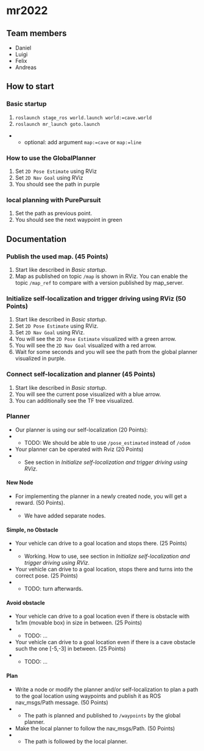 # mr2022
## Team members
* Daniel
* Luigi
* Felix
* Andreas

## How to start
### Basic startup
1. `roslaunch stage_ros world.launch world:=cave.world`
2. `roslaunch mr_launch goto.launch`
* * optional: add argument `map:=cave` or `map:=line`


### How to use the GlobalPlanner
1. Set `2D Pose Estimate` using RViz
2. Set `2D Nav Goal` using RViz
3. You should see the path in purple

### local planning with PurePursuit
1. Set the path as previous point.
2. You should see the next waypoint in green

## Documentation
### Publish the used map. (45 Points)
1. Start like described in _Basic startup_.
2. Map as published on topic `/map` is shown in RViz. You can enable the topic `/map_ref` to compare with a version published by map_server.

### Initialize self-localization and trigger driving using RViz (50 Points)
1. Start like described in _Basic startup_.
2. Set `2D Pose Estimate` using RViz.
3. Set `2D Nav Goal` using RViz.
4. You will see the `2D Pose Estimate` visualized with a green arrow.
5. You will see the `2D Nav Goal` visualized with a red arrow.
7. Wait for some seconds and you will see the path from the global planner visualized in purple.

### Connect self-localization and planner (45 Points)
1. Start like described in _Basic startup_.
2. You will see the current pose visualized with a blue arrow.
3. You can additionally see the TF tree visualized.

### Planner
* Our planner is using our self-localization (20 Points):
* * TODO: We should be able to use `/pose_estimated` instead of `/odom`
* Your planner can be operated with Rviz (20 Points)
* * See section in _Initialize self-localization and trigger driving using RViz_.

#### New Node
* For implementing the planner in a newly created node, you will get a reward. (50 Points).
* * We have added separate nodes.

#### Simple, no Obstacle
* Your vehicle can drive to a goal location and stops there. (25 Points)
* * Working. How to use, see section in _Initialize self-localization and trigger driving using RViz_.
* Your vehicle can drive to a goal location, stops there and turns into the correct pose. (25 Points)
* * TODO: turn afterwards.

#### Avoid obstacle
* Your vehicle can drive to a goal location even if there is obstacle with 1x1m (movable box) in size in between. (25 Points)
* * TODO: ...
* Your vehicle can drive to a goal location even if there is a cave obstacle such the one [-5,-3] in between. (25 Points)
* * TODO: ...

#### Plan
* Write a node or modify the planner and/or self-localization to plan a path to the goal location using waypoints and publish it as ROS nav_msgs/Path message. (50 Points)
* * The path is planned and published to `/waypoints` by the global planner.
* Make the local planner to follow the nav_msgs/Path. (50 Points)
* * The path is followed by the local planner.

